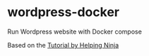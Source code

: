 # wordpress-docker
Run Wordpress website with Docker compose

Based on the [Tutorial by Helping Ninja](https://www.youtube.com/watch?v=KBh3WfmWE5c)
